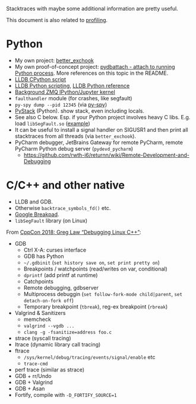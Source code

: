
Stacktraces with maybe some additional information are pretty useful.

This document is also related to [profiling](profiling.md).

# Python

* My own project: [better_exchook](https://github.com/albertz/py_better_exchook)
* My own proof-of-concept project: [pydbattach - attach to running Python process](https://github.com/albertz/pydbattach).
  More references on this topic in the README.
* [LLDB CPython script](https://github.com/malor/cpython-lldb)
* [LLDB Python scripting](https://lldb.llvm.org/use/python.html), [LLDB Python reference](https://lldb.llvm.org/use/python-reference.html)
* [Background ZMQ IPython/Jupyter kernel](https://github.com/albertz/background-zmq-ipython)
* `faulthandler` module (for crashes, like segfault)
* `py-spy dump --pid 12345` (via [py-spy](https://github.com/benfred/py-spy))
* [PyStack](https://bloomberg.github.io/pystack/) (Python). show stack, even including locals.
* See also C below. Esp. if your Python project involves heavy C libs. E.g. load `libSegFault.so` ([example](https://github.com/rwth-i6/returnn/blob/5b8e34ec1fd725d0e20b5b422d213dbf17d9e069/Debug.py#L226))
* It can be useful to install a signal handler on SIGUSR1 and then print all stacktraces from all threads (via `better_exchook`).
* PyCharm debugger, JetBrains Gateway for remote PyCharm, remote PyCharm Python debug server (`pydevd_pycharm`)
  * https://github.com/rwth-i6/returnn/wiki/Remote-Development-and-Debugging

# C/C++ and other native

* LLDB and GDB.
* Otherwise `backtrace_symbols_fd()` etc.
* [Google Breakpad](https://chromium.googlesource.com/breakpad/breakpad/).
* `libSegFault` library (on Linux)

From [CppCon 2018: Greg Law “Debugging Linux C++”](https://www.youtube.com/watch?v=V1t6faOKjuQ&feature=youtu.be&t=1s):
* GDB
  - Ctrl X-A: curses interface
  - GDB has Python
  - `~/.gdbinit` (`set history save on`, `set print pretty on`)
  - Breakpoints / watchpoints (read/writes on var, conditional)
  - `dprintf` (add printf at runtime)
  - Catchpoints
  - Remote debugging, gdbserver
  - Multiprocess debuggin (`set follow-fork-mode child|parent`, `set detach-on-fork off`)
  - Temporary breakpoint (`tbreak`), reg-ex breakpoint (`rbreak`)
* Valgrind & Sanitizers
  - memcheck
  - `valgrind --vgdb ...`
  - `clang -g -fsanitize=address foo.c`
* strace (syscall tracing)
* ltrace (dynamic library call tracing)
* ftrace
  - `/sys/kernel/debug/tracing/events/signal/enable` etc
  - `trace-cmd`
* perf trace (similar as strace)
* GDB + rr/Undo
* GDB + Valgrind
* GDB + Asan
* Fortify, compile with `-D_FORTIFY_SOURCE=1`

